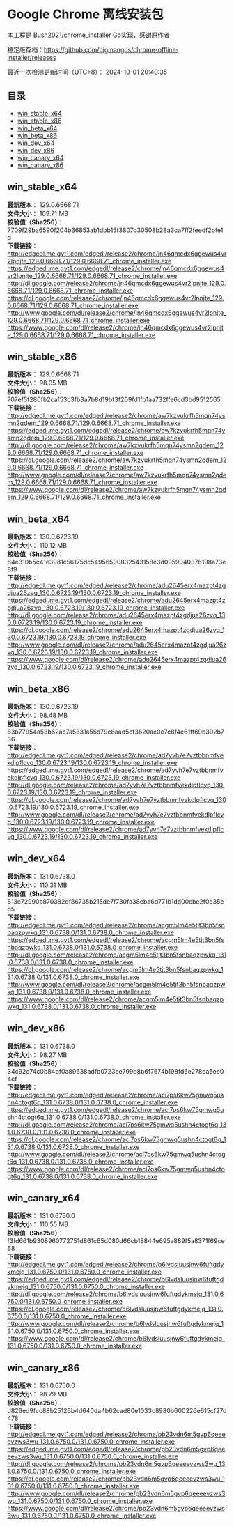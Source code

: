 # Google Chrome 离线安装包
本工程是 [Bush2021/chrome_installer](https://github.com/Bush2021/chrome_installer) Go实现，感谢原作者

稳定版存档：<https://github.com/bigmangos/chrome-offline-installer/releases>

最近一次检测更新时间（UTC+8）：
2024-10-01 20:40:35

## 目录
* [win_stable_x64](https://github.com/bigmangos/chrome-offline-installer?tab=readme-ov-file#win_stable_x64)
* [win_stable_x86](https://github.com/bigmangos/chrome-offline-installer?tab=readme-ov-file#win_stable_x86)
* [win_beta_x64](https://github.com/bigmangos/chrome-offline-installer?tab=readme-ov-file#win_beta_x64)
* [win_beta_x86](https://github.com/bigmangos/chrome-offline-installer?tab=readme-ov-file#win_beta_x86)
* [win_dev_x64](https://github.com/bigmangos/chrome-offline-installer?tab=readme-ov-file#win_dev_x64)
* [win_dev_x86](https://github.com/bigmangos/chrome-offline-installer?tab=readme-ov-file#win_dev_x86)
* [win_canary_x64](https://github.com/bigmangos/chrome-offline-installer?tab=readme-ov-file#win_canary_x64)
* [win_canary_x86](https://github.com/bigmangos/chrome-offline-installer?tab=readme-ov-file#win_canary_x86)

## win_stable_x64
**最新版本**： 129.0.6668.71  
**文件大小**： 109.71 MB  
**校验值（Sha256）**： 7709f29ba6590f204b36853ab1dbb15f3807d30508b28a3ca7ff2feedf2bfe1d  
**下载链接**：
http://edgedl.me.gvt1.com/edgedl/release2/chrome/jn46qmcdx6ggewus4vr2lpnjte_129.0.6668.71/129.0.6668.71_chrome_installer.exe
https://edgedl.me.gvt1.com/edgedl/release2/chrome/jn46qmcdx6ggewus4vr2lpnjte_129.0.6668.71/129.0.6668.71_chrome_installer.exe
http://dl.google.com/release2/chrome/jn46qmcdx6ggewus4vr2lpnjte_129.0.6668.71/129.0.6668.71_chrome_installer.exe
https://dl.google.com/release2/chrome/jn46qmcdx6ggewus4vr2lpnjte_129.0.6668.71/129.0.6668.71_chrome_installer.exe
http://www.google.com/dl/release2/chrome/jn46qmcdx6ggewus4vr2lpnjte_129.0.6668.71/129.0.6668.71_chrome_installer.exe
https://www.google.com/dl/release2/chrome/jn46qmcdx6ggewus4vr2lpnjte_129.0.6668.71/129.0.6668.71_chrome_installer.exe
## win_stable_x86
**最新版本**： 129.0.6668.71  
**文件大小**： 98.05 MB  
**校验值（Sha256）**： 707ef5f280fb2caf53c3fb3a7b8d19bf3f209fd1fb1aa732ffe6cd3bd9512565  
**下载链接**：
http://edgedl.me.gvt1.com/edgedl/release2/chrome/aw7kzvukrfh5mqn74ysmn2qdem_129.0.6668.71/129.0.6668.71_chrome_installer.exe
https://edgedl.me.gvt1.com/edgedl/release2/chrome/aw7kzvukrfh5mqn74ysmn2qdem_129.0.6668.71/129.0.6668.71_chrome_installer.exe
http://dl.google.com/release2/chrome/aw7kzvukrfh5mqn74ysmn2qdem_129.0.6668.71/129.0.6668.71_chrome_installer.exe
https://dl.google.com/release2/chrome/aw7kzvukrfh5mqn74ysmn2qdem_129.0.6668.71/129.0.6668.71_chrome_installer.exe
http://www.google.com/dl/release2/chrome/aw7kzvukrfh5mqn74ysmn2qdem_129.0.6668.71/129.0.6668.71_chrome_installer.exe
https://www.google.com/dl/release2/chrome/aw7kzvukrfh5mqn74ysmn2qdem_129.0.6668.71/129.0.6668.71_chrome_installer.exe
## win_beta_x64
**最新版本**： 130.0.6723.19  
**文件大小**： 110.12 MB  
**校验值（Sha256）**： 64e310b5c41e3981c56175dc54956500832543158e3d0959040376198a73e8f9  
**下载链接**：
http://edgedl.me.gvt1.com/edgedl/release2/chrome/adu2645erx4mazpt4zgdjua26zvq_130.0.6723.19/130.0.6723.19_chrome_installer.exe
https://edgedl.me.gvt1.com/edgedl/release2/chrome/adu2645erx4mazpt4zgdjua26zvq_130.0.6723.19/130.0.6723.19_chrome_installer.exe
http://dl.google.com/release2/chrome/adu2645erx4mazpt4zgdjua26zvq_130.0.6723.19/130.0.6723.19_chrome_installer.exe
https://dl.google.com/release2/chrome/adu2645erx4mazpt4zgdjua26zvq_130.0.6723.19/130.0.6723.19_chrome_installer.exe
http://www.google.com/dl/release2/chrome/adu2645erx4mazpt4zgdjua26zvq_130.0.6723.19/130.0.6723.19_chrome_installer.exe
https://www.google.com/dl/release2/chrome/adu2645erx4mazpt4zgdjua26zvq_130.0.6723.19/130.0.6723.19_chrome_installer.exe
## win_beta_x86
**最新版本**： 130.0.6723.19  
**文件大小**： 98.48 MB  
**校验值（Sha256）**： 63b77954a53b62ac7a5331a55d79c8aad5cf3620ac0e7c8f4e61ff69b392b736  
**下载链接**：
http://edgedl.me.gvt1.com/edgedl/release2/chrome/ad7yvh7e7vztbbnmfvekdlpflcvq_130.0.6723.19/130.0.6723.19_chrome_installer.exe
https://edgedl.me.gvt1.com/edgedl/release2/chrome/ad7yvh7e7vztbbnmfvekdlpflcvq_130.0.6723.19/130.0.6723.19_chrome_installer.exe
http://dl.google.com/release2/chrome/ad7yvh7e7vztbbnmfvekdlpflcvq_130.0.6723.19/130.0.6723.19_chrome_installer.exe
https://dl.google.com/release2/chrome/ad7yvh7e7vztbbnmfvekdlpflcvq_130.0.6723.19/130.0.6723.19_chrome_installer.exe
http://www.google.com/dl/release2/chrome/ad7yvh7e7vztbbnmfvekdlpflcvq_130.0.6723.19/130.0.6723.19_chrome_installer.exe
https://www.google.com/dl/release2/chrome/ad7yvh7e7vztbbnmfvekdlpflcvq_130.0.6723.19/130.0.6723.19_chrome_installer.exe
## win_dev_x64
**最新版本**： 131.0.6738.0  
**文件大小**： 110.31 MB  
**校验值（Sha256）**： 813c72990a870382df86735b215de7f730fa38eba6d771b1dd00cbc2f0e35ed5  
**下载链接**：
http://edgedl.me.gvt1.com/edgedl/release2/chrome/acgm5lm4e5tjt3bn5fsnbaqzpwkq_131.0.6738.0/131.0.6738.0_chrome_installer.exe
https://edgedl.me.gvt1.com/edgedl/release2/chrome/acgm5lm4e5tjt3bn5fsnbaqzpwkq_131.0.6738.0/131.0.6738.0_chrome_installer.exe
http://dl.google.com/release2/chrome/acgm5lm4e5tjt3bn5fsnbaqzpwkq_131.0.6738.0/131.0.6738.0_chrome_installer.exe
https://dl.google.com/release2/chrome/acgm5lm4e5tjt3bn5fsnbaqzpwkq_131.0.6738.0/131.0.6738.0_chrome_installer.exe
http://www.google.com/dl/release2/chrome/acgm5lm4e5tjt3bn5fsnbaqzpwkq_131.0.6738.0/131.0.6738.0_chrome_installer.exe
https://www.google.com/dl/release2/chrome/acgm5lm4e5tjt3bn5fsnbaqzpwkq_131.0.6738.0/131.0.6738.0_chrome_installer.exe
## win_dev_x86
**最新版本**： 131.0.6738.0  
**文件大小**： 98.27 MB  
**校验值（Sha256）**： 34c92c74c0b84bf0a89638adfb0723ee799b8b6f7674b198fd6e278ea5ee04ef  
**下载链接**：
http://edgedl.me.gvt1.com/edgedl/release2/chrome/aci7ps6kw75gmwq5ushn4ctogt6q_131.0.6738.0/131.0.6738.0_chrome_installer.exe
https://edgedl.me.gvt1.com/edgedl/release2/chrome/aci7ps6kw75gmwq5ushn4ctogt6q_131.0.6738.0/131.0.6738.0_chrome_installer.exe
http://dl.google.com/release2/chrome/aci7ps6kw75gmwq5ushn4ctogt6q_131.0.6738.0/131.0.6738.0_chrome_installer.exe
https://dl.google.com/release2/chrome/aci7ps6kw75gmwq5ushn4ctogt6q_131.0.6738.0/131.0.6738.0_chrome_installer.exe
http://www.google.com/dl/release2/chrome/aci7ps6kw75gmwq5ushn4ctogt6q_131.0.6738.0/131.0.6738.0_chrome_installer.exe
https://www.google.com/dl/release2/chrome/aci7ps6kw75gmwq5ushn4ctogt6q_131.0.6738.0/131.0.6738.0_chrome_installer.exe
## win_canary_x64
**最新版本**： 131.0.6750.0  
**文件大小**： 110.55 MB  
**校验值（Sha256）**： f3fd661b9308960772751d861c65d080d66cb18844e695a889f5a8371f69ce68  
**下载链接**：
http://edgedl.me.gvt1.com/edgedl/release2/chrome/b6lvdsluusjnw6fuftgdykmejq_131.0.6750.0/131.0.6750.0_chrome_installer.exe
https://edgedl.me.gvt1.com/edgedl/release2/chrome/b6lvdsluusjnw6fuftgdykmejq_131.0.6750.0/131.0.6750.0_chrome_installer.exe
http://dl.google.com/release2/chrome/b6lvdsluusjnw6fuftgdykmejq_131.0.6750.0/131.0.6750.0_chrome_installer.exe
https://dl.google.com/release2/chrome/b6lvdsluusjnw6fuftgdykmejq_131.0.6750.0/131.0.6750.0_chrome_installer.exe
http://www.google.com/dl/release2/chrome/b6lvdsluusjnw6fuftgdykmejq_131.0.6750.0/131.0.6750.0_chrome_installer.exe
https://www.google.com/dl/release2/chrome/b6lvdsluusjnw6fuftgdykmejq_131.0.6750.0/131.0.6750.0_chrome_installer.exe
## win_canary_x86
**最新版本**： 131.0.6750.0  
**文件大小**： 98.79 MB  
**校验值（Sha256）**： d826ed9fcc88b25126b4d640da4b62cad80e1033c8980b600226e615cf27d478  
**下载链接**：
http://edgedl.me.gvt1.com/edgedl/release2/chrome/pb23vdn6m5gvp6qeeeevzws3wu_131.0.6750.0/131.0.6750.0_chrome_installer.exe
https://edgedl.me.gvt1.com/edgedl/release2/chrome/pb23vdn6m5gvp6qeeeevzws3wu_131.0.6750.0/131.0.6750.0_chrome_installer.exe
http://dl.google.com/release2/chrome/pb23vdn6m5gvp6qeeeevzws3wu_131.0.6750.0/131.0.6750.0_chrome_installer.exe
https://dl.google.com/release2/chrome/pb23vdn6m5gvp6qeeeevzws3wu_131.0.6750.0/131.0.6750.0_chrome_installer.exe
http://www.google.com/dl/release2/chrome/pb23vdn6m5gvp6qeeeevzws3wu_131.0.6750.0/131.0.6750.0_chrome_installer.exe
https://www.google.com/dl/release2/chrome/pb23vdn6m5gvp6qeeeevzws3wu_131.0.6750.0/131.0.6750.0_chrome_installer.exe
